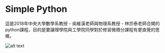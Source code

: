 # Simple Python
這是2018年中央大學數學系教授 - 吳維漢老師與物理系教授 - 林宗泰老師合開的python課程，目的是要讓理學院與工學院同學對於修習微積分課程有更直覺的思維。

![alt text](https://github.com/YunHsiuLu/Simple_Python/book.jpg)
